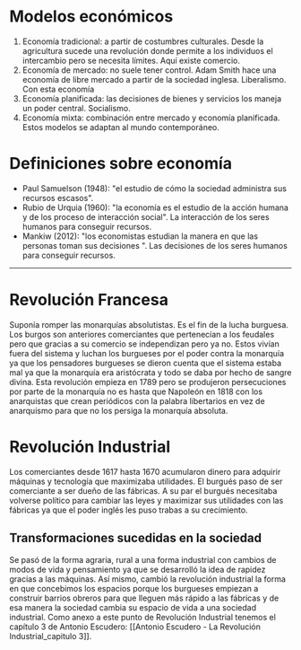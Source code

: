 # Modelos económicos
1. Economía tradicional: a partir de costumbres culturales. Desde la agricultura sucede una revolución donde permite a los individuos el intercambio pero se necesita límites. Aquí existe comercio.
2. Economía de mercado: no suele tener control. Adam Smith hace una economía de libre mercado a partir de la sociedad inglesa. Liberalismo. Con esta economía 
3. Economía planificada: las decisiones de bienes y servicios los maneja un poder central. Socialismo.
4. Economía mixta: combinación entre mercado y economía planificada.
Estos modelos se adaptan al mundo contemporáneo.
# Definiciones sobre economía
- Paul Samuelson (1948): "el estudio de cómo la sociedad administra sus recursos escasos".
- Rubio de Urquia (1960): "la economía es el estudio de la acción humana y de los proceso de interacción social". La interacción de los seres humanos para conseguir recursos.
- Mankiw (2012): "los economistas estudian la manera en que las personas toman sus decisiones ". Las decisiones de los seres humanos para conseguir recursos.
---
# Revolución Francesa
Suponía romper las monarquías absolutistas. Es el fin de la lucha burguesa.
Los burgos son anteriores comerciantes que pertenecían a los feudales pero que gracias a su comercio se independizan pero ya no. Estos vivían fuera del sistema y luchan los burgueses por el poder contra la monarquía ya que los pensadores burgueses se dieron cuenta que el sistema estaba mal ya que la monarquía era aristócrata y todo se daba por hecho de sangre divina.
Esta revolución empieza en 1789 pero se produjeron persecuciones por parte de la monarquía no es hasta que Napoleón en 1818 con los anarquistas que crean periódicos con la palabra libertarios en vez de anarquismo para que no los persiga la monarquía absoluta.
# Revolución Industrial
Los comerciantes desde 1617 hasta 1670 acumularon dinero para adquirir máquinas y tecnología que maximizaba utilidades. El burgués paso de ser comerciante a ser dueño de las fábricas. A su par el burgués necesitaba volverse político para cambiar las leyes y maximizar sus utilidades con las fábricas ya que el poder inglés les puso trabas a su crecimiento.
## Transformaciones sucedidas en la sociedad
Se pasó de la forma agraria, rural a una forma industrial con cambios de modos de vida y pensamiento ya que se desarrolló la idea de rapidez gracias a las máquinas. Así mismo, cambió la revolución industrial la forma en que concebimos los espacios porque los burgueses empiezan a construir barrios obreros para que lleguen más rápido a las fábricas y de esa manera la sociedad cambia su espacio de vida a una sociedad industrial.
Como anexo a este punto de Revolución Industrial tenemos el capítulo 3 de Antonio Escudero: [[Antonio Escudero - La Revolución Industrial_capitulo 3]].